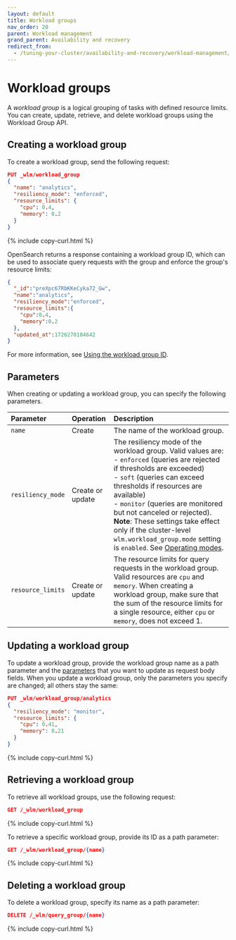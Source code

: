 ```yaml
---
layout: default
title: Workload groups
nav_order: 20
parent: Workload management
grand_parent: Availability and recovery
redirect_from:
  - /tuning-your-cluster/availability-and-recovery/workload-management/workload-groups/
---
```


# Workload groups

A _workload group_ is a logical grouping of tasks with defined resource limits. You can create, update, retrieve, and delete workload groups using the Workload Group API. 


## Creating a workload group

To create a workload group, send the following request:

```json
PUT _wlm/workload_group
{
  "name": "analytics",
  "resiliency_mode": "enforced",
  "resource_limits": {
    "cpu": 0.4,
    "memory": 0.2
  }
}
```
{% include copy-curl.html %}


OpenSearch returns a response containing a workload group ID, which can be used to associate query requests with the group and enforce the group's resource limits:

```json
{
  "_id":"preXpc67RbKKeCyka72_Gw",
  "name":"analytics",
  "resiliency_mode":"enforced",
  "resource_limits":{
    "cpu":0.4,
    "memory":0.2
  },
  "updated_at":1726270184642
}
```

For more information, see [Using the workload group ID]({{site.url}}{{site.baseurl}}/tuning-your-cluster/availability-and-recovery/workload-management/wlm-feature-overview/#using-the-workload-group-id).

## Parameters

When creating or updating a workload group, you can specify the following parameters.

| Parameter | Operation | Description	 |
| :--- | :--- | :--- |
| `name`  | Create | The name of the workload group. |
| `resiliency_mode`  | Create or update | The resiliency mode of the workload group. Valid values are:<br>- `enforced` (queries are rejected if thresholds are exceeded)<br>- `soft` (queries can exceed thresholds if resources are available)<br>- `monitor` (queries are monitored but not canceled or rejected). <br> **Note**: These settings take effect only if the cluster-level `wlm.workload_group.mode` setting is `enabled`. See [Operating modes]({{site.url}}{{site.baseurl}}/tuning-your-cluster/availability-and-recovery/workload-management/wlm-feature-overview/#operating-modes). |
| `resource_limits` | Create or update | The resource limits for query requests in the workload group. Valid resources are `cpu` and `memory`. When creating a workload group, make sure that the sum of the resource limits for a single resource, either `cpu` or `memory`, does not exceed 1. |

## Updating a workload group

To update a workload group, provide the workload group name as a path parameter and the [parameters](#parameters) that you want to update as request body fields. When you update a workload group, only the parameters you specify are changed; all others stay the same:

```json
PUT _wlm/workload_group/analytics
{
  "resiliency_mode": "monitor",
  "resource_limits": {
    "cpu": 0.41,
    "memory": 0.21
  }
}
```
{% include copy-curl.html %}

## Retrieving a workload group

To retrieve all workload groups, use the following request:

```json
GET /_wlm/workload_group
```
{% include copy-curl.html %}

To retrieve a specific workload group, provide its ID as a path parameter: 

```json
GET /_wlm/workload_group/{name}
```
{% include copy-curl.html %}

 
## Deleting a workload group

To delete a workload group, specify its name as a path parameter:

```json
DELETE /_wlm/query_group/{name}
```
{% include copy-curl.html %}

